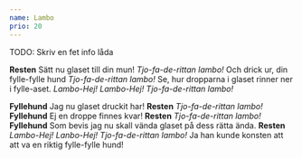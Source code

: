 ```yaml
---
name: Lambo
prio: 20
---
```

TODO: Skriv en fet info låda

**Resten**     Sätt nu glaset till din mun!
           _Tjo-fa-de-rittan lambo!_
           Och drick ur, din fylle-fylle hund
           _Tjo-fa-de-rittan lambo!_
           Se, hur dropparna i glaset
           rinner ner i fylle-aset.
           _Lambo-Hej! Lambo-Hej!_
           _Tjo-fa-de-rittan lambo!_

**Fyllehund**  Jag nu glaset druckit har!
**Resten**     _Tjo-fa-de-rittan lambo!_
**Fyllehund**  Ej en droppe finnes kvar!
**Resten**     _Tjo-fa-de-rittan lambo!_
**Fyllehund**  Som bevis jag nu skall vända
           glaset på dess rätta ända.
**Resten**     _Lambo-Hej! Lanbo-Hej!_
           _Tjo-fa-de-rittan lambo!_
           Ja han kunde konsten att att va
           en riktig fylle-fylle hund!